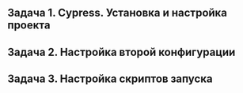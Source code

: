 ## Задача 1. Cypress. Установка и настройка проекта
## Задача 2. Настройка второй конфигурации
## Задача 3. Настройка скриптов запуска